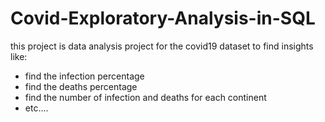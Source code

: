 # Covid-Exploratory-Analysis-in-SQL
this project is data analysis project for the covid19 dataset to find insights like:
- find the infection percentage 
- find the deaths percentage 
- find the number of infection and deaths for each continent 
- etc....
